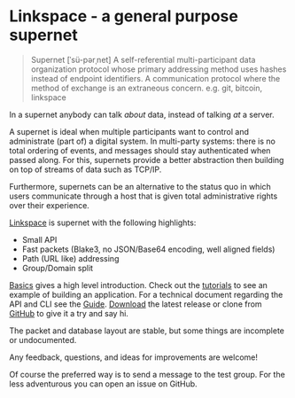 # Linkspace - a general purpose supernet

> Supernet  [ˈsü-pərˌnet]
> A self-referential multi-participant data organization protocol whose primary
> addressing method uses hashes instead of endpoint identifiers.
> A communication protocol where the method of exchange is an extraneous concern.
> e.g. git, bitcoin, linkspace


In a supernet anybody can talk _about_ data, instead of talking _at_ a server.

A supernet is ideal when multiple participants want to control and administrate (part of) a digital system.
In multi-party systems: there is no total ordering of events, and messages should stay authenticated when passed along.
For this, supernets provide a better abstraction then building on top of streams of data such as TCP/IP.

Furthermore, supernets can be an alternative to the status quo in which users communicate through a host that is given total administrative rights over their experience.

[Linkspace](https://www.linkspace.dev) is supernet with the following highlights:

- Small API
- Fast packets (Blake3, no JSON/Base64 encoding, well aligned fields)
- Path (URL like) addressing
- Group/Domain split

[Basics](https://www.linkspace.dev/basics.html) gives a high level introduction.
Check out the [tutorials](https://www.linkspace.dev/docs/tutorial/index.html) to see an example of building an application.
For a technical document regarding the API and CLI see the [Guide](https://www.linkspace.dev/docs/guide/index.html).
[Download](https://github.com/AntonSol919/linkspace/releases) the latest release or clone from [GitHub](https://github.com/AntonSol919/linkspace)
to give it a try and say hi.

The packet and database layout are stable, but some things are incomplete or undocumented.

Any feedback, questions, and ideas for improvements are welcome!

Of course the preferred way is to send a message to the test group.
For the less adventurous you can open an issue on GitHub.
